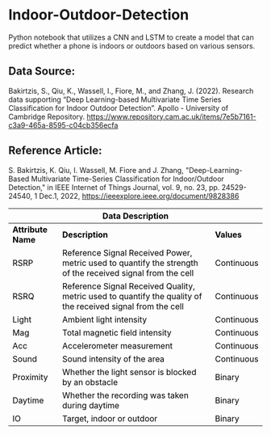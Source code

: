 # Indoor-Outdoor-Detection

Python notebook that utilizes a CNN and LSTM to create a model that can predict whether a phone is indoors or outdoors based on various sensors.

## Data Source:
Bakirtzis, S., Qiu, K., Wassell, I., Fiore, M., and Zhang, J. (2022). Research data supporting “Deep Learning-based Multivariate Time Series Classification for Indoor Outdoor Detection”. Apollo - University of Cambridge Repository. https://www.repository.cam.ac.uk/items/7e5b7161-c3a9-465a-8595-c04cb356ecfa

## Reference Article:
S. Bakirtzis, K. Qiu, I. Wassell, M. Fiore and J. Zhang, "Deep-Learning-Based Multivariate Time-Series Classification for Indoor/Outdoor Detection," in IEEE Internet of Things Journal, vol. 9, no. 23, pp. 24529-24540, 1 Dec.1, 2022, https://ieeexplore.ieee.org/document/9828386

<table class="tg">
<thead>
  <tr>
    <th class="tg-baqh" colspan="3"><span style="font-weight:700;font-style:normal;text-decoration:none;color:#000;background-color:transparent">Data Description</span></th>
  </tr>
</thead>
<tbody>
  <tr>
    <td class="tg-baqh"><span style="font-weight:700;font-style:normal;text-decoration:none;color:#000;background-color:transparent">Attribute Name</span></td>
    <td class="tg-baqh"><span style="font-weight:700;font-style:normal;text-decoration:none;color:#000;background-color:transparent">Description</span></td>
    <td class="tg-baqh"><span style="font-weight:700;font-style:normal;text-decoration:none;color:#000;background-color:transparent">Values</span></td>
  </tr>
  <tr>
    <td class="tg-0lax"><span style="font-weight:400;font-style:normal;text-decoration:none;color:#000;background-color:transparent">RSRP</span></td>
    <td class="tg-0lax"><span style="font-weight:400;font-style:normal;text-decoration:none;color:#000;background-color:transparent">Reference Signal Received Power, metric used to quantify the strength of the received signal from the cell</span></td>
    <td class="tg-0lax"><span style="font-weight:400;font-style:normal;text-decoration:none;color:#000;background-color:transparent">Continuous</span></td>
  </tr>
  <tr>
    <td class="tg-0lax"><span style="font-weight:400;font-style:normal;text-decoration:none;color:#000;background-color:transparent">RSRQ</span></td>
    <td class="tg-0lax"><span style="font-weight:400;font-style:normal;text-decoration:none;color:#000;background-color:transparent">Reference Signal Received Quality, metric used to quantify the quality of the received signal from the cell</span></td>
    <td class="tg-0lax"><span style="font-weight:400;font-style:normal;text-decoration:none;color:#000;background-color:transparent">Continuous</span></td>
  </tr>
  <tr>
    <td class="tg-0lax"><span style="font-weight:400;font-style:normal;text-decoration:none;color:#000;background-color:transparent">Light</span></td>
    <td class="tg-0lax"><span style="font-weight:400;font-style:normal;text-decoration:none;color:#000;background-color:transparent">Ambient light intensity</span></td>
    <td class="tg-0lax"><span style="font-weight:400;font-style:normal;text-decoration:none;color:#000;background-color:transparent">Continuous</span></td>
  </tr>
  <tr>
    <td class="tg-0lax"><span style="font-weight:400;font-style:normal;text-decoration:none;color:#000;background-color:transparent">Mag</span></td>
    <td class="tg-0lax"><span style="font-weight:400;font-style:normal;text-decoration:none;color:#000;background-color:transparent">Total magnetic field intensity</span></td>
    <td class="tg-0lax"><span style="font-weight:400;font-style:normal;text-decoration:none;color:#000;background-color:transparent">Continuous</span></td>
  </tr>
  <tr>
    <td class="tg-0lax"><span style="font-weight:400;font-style:normal;text-decoration:none;color:#000;background-color:transparent">Acc</span></td>
    <td class="tg-0lax"><span style="font-weight:400;font-style:normal;text-decoration:none;color:#000;background-color:transparent">Accelerometer measurement</span></td>
    <td class="tg-0lax"><span style="font-weight:400;font-style:normal;text-decoration:none;color:#000;background-color:transparent">Continuous</span></td>
  </tr>
  <tr>
    <td class="tg-0lax"><span style="font-weight:400;font-style:normal;text-decoration:none;color:#000;background-color:transparent">Sound</span></td>
    <td class="tg-0lax"><span style="font-weight:400;font-style:normal;text-decoration:none;color:#000;background-color:transparent">Sound intensity of the area</span></td>
    <td class="tg-0lax"><span style="font-weight:400;font-style:normal;text-decoration:none;color:#000;background-color:transparent">Continuous</span></td>
  </tr>
  <tr>
    <td class="tg-0lax"><span style="font-weight:400;font-style:normal;text-decoration:none;color:#000;background-color:transparent">Proximity</span></td>
    <td class="tg-0lax"><span style="font-weight:400;font-style:normal;text-decoration:none;color:#000;background-color:transparent">Whether the light sensor is blocked by an obstacle</span></td>
    <td class="tg-0lax"><span style="font-weight:400;font-style:normal;text-decoration:none;color:#000;background-color:transparent">Binary</span></td>
  </tr>
  <tr>
    <td class="tg-0lax"><span style="font-weight:400;font-style:normal;text-decoration:none;color:#000;background-color:transparent">Daytime</span></td>
    <td class="tg-0lax"><span style="font-weight:400;font-style:normal;text-decoration:none;color:#000;background-color:transparent">Whether the recording was taken during daytime</span></td>
    <td class="tg-0lax"><span style="font-weight:400;font-style:normal;text-decoration:none;color:#000;background-color:transparent">Binary</span></td>
  </tr>
  <tr>
    <td class="tg-0lax"><span style="font-weight:400;font-style:normal;text-decoration:none;color:#000;background-color:transparent">IO </span></td>
    <td class="tg-0lax"><span style="font-weight:400;font-style:normal;text-decoration:none;color:#000;background-color:transparent">Target, indoor or outdoor</span></td>
    <td class="tg-0lax"><span style="font-weight:400;font-style:normal;text-decoration:none;color:#000;background-color:transparent">Binary</span></td>
  </tr>
</tbody>
</table>
